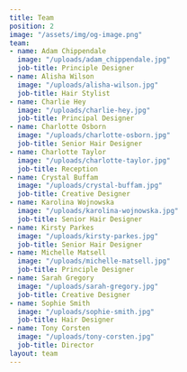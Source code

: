 ```yaml
---
title: Team
position: 2
image: "/assets/img/og-image.png"
team:
- name: Adam Chippendale
  image: "/uploads/adam_chippendale.jpg"
  job-title: Principle Designer
- name: Alisha Wilson
  image: "/uploads/alisha-wilson.jpg"
  job-title: Hair Stylist
- name: Charlie Hey
  image: "/uploads/charlie-hey.jpg"
  job-title: Principal Designer
- name: Charlotte Osborn
  image: "/uploads/charlotte-osborn.jpg"
  job-title: Senior Hair Designer
- name: Charlotte Taylor
  image: "/uploads/charlotte-taylor.jpg"
  job-title: Reception
- name: Crystal Buffam
  image: "/uploads/crystal-buffam.jpg"
  job-title: Creative Designer
- name: Karolina Wojnowska
  image: "/uploads/karolina-wojnowska.jpg"
  job-title: Senior Hair Designer
- name: Kirsty Parkes
  image: "/uploads/kirsty-parkes.jpg"
  job-title: Senior Hair Designer
- name: Michelle Matsell
  image: "/uploads/michelle-matsell.jpg"
  job-title: Principle Designer
- name: Sarah Gregory
  image: "/uploads/sarah-gregory.jpg"
  job-title: Creative Designer
- name: Sophie Smith
  image: "/uploads/sophie-smith.jpg"
  job-title: Hair Designer
- name: Tony Corsten
  image: "/uploads/tony-corsten.jpg"
  job-title: Director
layout: team
---
```


